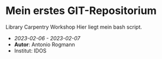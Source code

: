 # Mein erstes GIT-Repositorium
Library Carpentry Workshop
Hier liegt mein bash script.
- *2023-02-06 - 2023-02-07*
- **Autor**: Antonio Rogmann
- Institut: IDOS

